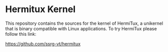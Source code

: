 # Hermitux Kernel

This repository contains the sources for the kernel of HermiTux, a unikernel
that is binary compatible with Linux applications. To try HermiTux please
follow this link:

https://github.com/ssrg-vt/hermitux
